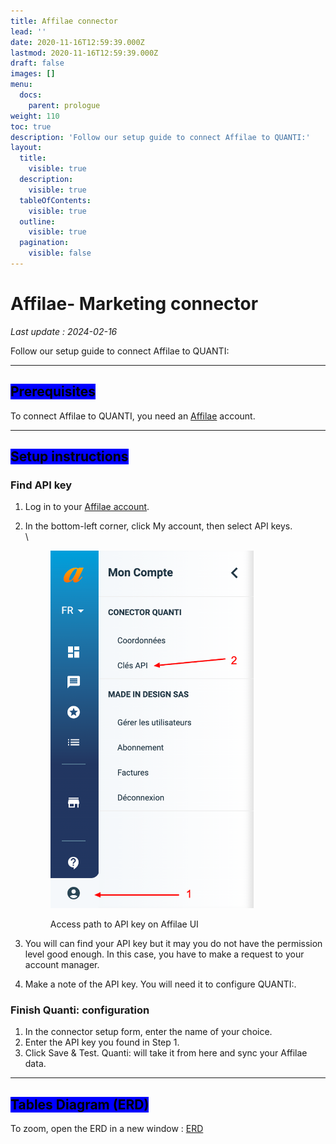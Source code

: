 ```yaml
---
title: Affilae connector
lead: ''
date: 2020-11-16T12:59:39.000Z
lastmod: 2020-11-16T12:59:39.000Z
draft: false
images: []
menu:
  docs:
    parent: prologue
weight: 110
toc: true
description: 'Follow our setup guide to connect Affilae to QUANTI:'
layout:
  title:
    visible: true
  description:
    visible: true
  tableOfContents:
    visible: true
  outline:
    visible: true
  pagination:
    visible: false
---
```


# Affilae- Marketing connector

_Last update : 2024-02-16_

Follow our setup guide to connect Affilae to QUANTI:

***

## <mark style="background-color:blue;">Prerequisites</mark>

To connect Affilae to QUANTI, you need an [Affilae](https://affilae.com/fr/logiciel-affiliation/) account.

***

## <mark style="background-color:blue;">Setup instructions</mark>

### Find API key

1. Log in to your [Affilae account](https://app.affilae.com/fr/login).
2.  In the bottom-left corner, click My account, then select API keys.\
    \


    <figure><img src="../../content/en/docs/prologue/affilae/affilae1.png" alt="" width="325"><figcaption><p>Access path to API key on Affilae UI</p></figcaption></figure>


3. You will can find your API key but it may you do not have the permission level good enough. In this case, you have to make a request to your account manager.
4. Make a note of the API key. You will need it to configure QUANTI:.

### Finish Quanti: configuration

1. In the connector setup form, enter the name of your choice.
2. Enter the API key you found in Step 1.
3. Click Save & Test. Quanti: will take it from here and sync your Affilae data.

***

## <mark style="background-color:blue;">Tables Diagram (ERD)</mark>

To zoom, open the ERD in a new window : [ERD](https://dbdiagram.io/e/65115bb9ffbf5169f06f0c24/65cccf1aac844320ae230e2e)
